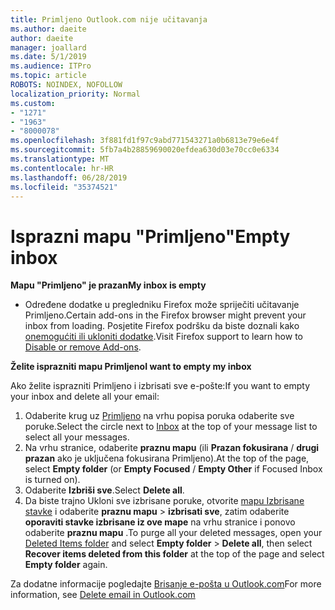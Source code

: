 ```yaml
---
title: Primljeno Outlook.com nije učitavanja
ms.author: daeite
author: daeite
manager: joallard
ms.date: 5/1/2019
ms.audience: ITPro
ms.topic: article
ROBOTS: NOINDEX, NOFOLLOW
localization_priority: Normal
ms.custom:
- "1271"
- "1963"
- "8000078"
ms.openlocfilehash: 3f881fd1f97c9abd771543271a0b6813e79e6e4f
ms.sourcegitcommit: 5fb7a4b28859690020efdea630d03e70cc0e6334
ms.translationtype: MT
ms.contentlocale: hr-HR
ms.lasthandoff: 06/28/2019
ms.locfileid: "35374521"
---
```

# <a name="empty-inbox"></a><span data-ttu-id="79524-102">Isprazni mapu "Primljeno"</span><span class="sxs-lookup"><span data-stu-id="79524-102">Empty inbox</span></span>

<span data-ttu-id="79524-103">**Mapu "Primljeno" je prazan**</span><span class="sxs-lookup"><span data-stu-id="79524-103">**My inbox is empty**</span></span>

- <span data-ttu-id="79524-104">Određene dodatke u pregledniku Firefox može spriječiti učitavanje Primljeno.</span><span class="sxs-lookup"><span data-stu-id="79524-104">Certain add-ons in the Firefox browser might prevent your inbox from loading.</span></span> <span data-ttu-id="79524-105">Posjetite Firefox podršku da biste doznali kako [onemogućiti ili ukloniti dodatke](https://support.mozilla.org/kb/disable-or-remove-add-ons).</span><span class="sxs-lookup"><span data-stu-id="79524-105">Visit Firefox support to learn how to [Disable or remove Add-ons](https://support.mozilla.org/kb/disable-or-remove-add-ons).</span></span>

<span data-ttu-id="79524-106">**Želite isprazniti mapu Primljeno**</span><span class="sxs-lookup"><span data-stu-id="79524-106">**I want to empty my inbox**</span></span>

<span data-ttu-id="79524-107">Ako želite isprazniti Primljeno i izbrisati sve e-pošte:</span><span class="sxs-lookup"><span data-stu-id="79524-107">If you want to empty your inbox and delete all your email:</span></span>

1. <span data-ttu-id="79524-108">Odaberite krug uz [Primljeno](https://outlook.live.com/mail/inbox) na vrhu popisa poruka odaberite sve poruke.</span><span class="sxs-lookup"><span data-stu-id="79524-108">Select the circle next to [Inbox](https://outlook.live.com/mail/inbox) at the top of your message list to select all your messages.</span></span>
1. <span data-ttu-id="79524-109">Na vrhu stranice, odaberite **praznu mapu** (ili **Prazan fokusirana** / **drugi prazan** ako je uključena fokusirana Primljeno).</span><span class="sxs-lookup"><span data-stu-id="79524-109">At the top of the page, select **Empty folder** (or **Empty Focused** / **Empty Other** if Focused Inbox is turned on).</span></span>
1. <span data-ttu-id="79524-110">Odaberite **Izbriši sve**.</span><span class="sxs-lookup"><span data-stu-id="79524-110">Select **Delete all**.</span></span>
1. <span data-ttu-id="79524-111">Da biste trajno Ukloni sve izbrisane poruke, otvorite [mapu Izbrisane stavke](https://outlook.live.com/mail/deleteditems) i odaberite **praznu mapu** > **izbrisati sve**, zatim odaberite **oporaviti stavke izbrisane iz ove mape** na vrhu stranice i ponovo odaberite **praznu mapu** .</span><span class="sxs-lookup"><span data-stu-id="79524-111">To purge all your deleted messages, open your [Deleted Items folder](https://outlook.live.com/mail/deleteditems) and select **Empty folder** > **Delete all**, then select **Recover items deleted from this folder** at the top of the page and select **Empty folder** again.</span></span>

<span data-ttu-id="79524-112">Za dodatne informacije pogledajte [Brisanje e-pošta u Outlook.com](https://support.office.com/article/a9b63739-5392-412a-8e9a-d4b02708dee4)</span><span class="sxs-lookup"><span data-stu-id="79524-112">For more information, see [Delete email in Outlook.com](https://support.office.com/article/a9b63739-5392-412a-8e9a-d4b02708dee4)</span></span>